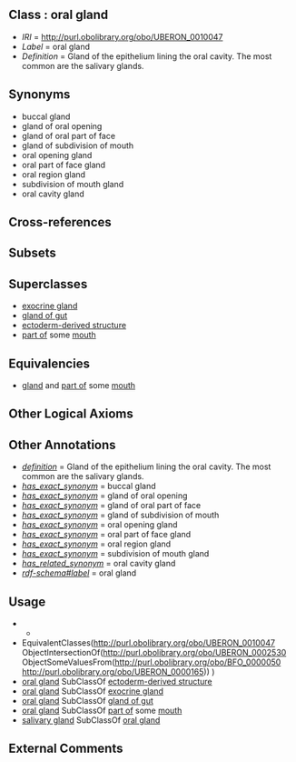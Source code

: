 
## Class : oral gland

 * *IRI* = http://purl.obolibrary.org/obo/UBERON_0010047
 * *Label* = oral gland
 * *Definition* = Gland of the epithelium lining the oral cavity. The most common are the salivary glands.

## Synonyms

 * buccal gland
 * gland of oral opening
 * gland of oral part of face
 * gland of subdivision of mouth
 * oral opening gland
 * oral part of face gland
 * oral region gland
 * subdivision of mouth gland
 * oral cavity gland

## Cross-references


## Subsets


## Superclasses

 * [exocrine gland](../../UBERON/65/UBERON_0002365.md)
 * [gland of gut](../../UBERON/08/UBERON_0003408.md)
 * [ectoderm-derived structure](../../UBERON/21/UBERON_0004121.md)
 * [part of](../../BFO/50/BFO_0000050.md) some [mouth](../../UBERON/65/UBERON_0000165.md)

## Equivalencies

 * [gland](../../UBERON/30/UBERON_0002530.md) and [part of](../../BFO/50/BFO_0000050.md) some [mouth](../../UBERON/65/UBERON_0000165.md)

## Other Logical Axioms


## Other Annotations

 * *[definition](../../IAO/15/IAO_0000115.md)* = Gland of the epithelium lining the oral cavity. The most common are the salivary glands.
 * *[has_exact_synonym](../../ym/oboInOwl#hasExactSynonym.md)* = buccal gland
 * *[has_exact_synonym](../../ym/oboInOwl#hasExactSynonym.md)* = gland of oral opening
 * *[has_exact_synonym](../../ym/oboInOwl#hasExactSynonym.md)* = gland of oral part of face
 * *[has_exact_synonym](../../ym/oboInOwl#hasExactSynonym.md)* = gland of subdivision of mouth
 * *[has_exact_synonym](../../ym/oboInOwl#hasExactSynonym.md)* = oral opening gland
 * *[has_exact_synonym](../../ym/oboInOwl#hasExactSynonym.md)* = oral part of face gland
 * *[has_exact_synonym](../../ym/oboInOwl#hasExactSynonym.md)* = oral region gland
 * *[has_exact_synonym](../../ym/oboInOwl#hasExactSynonym.md)* = subdivision of mouth gland
 * *[has_related_synonym](../../ym/oboInOwl#hasRelatedSynonym.md)* = oral cavity gland
 * *[rdf-schema#label](../../el/rdf-schema#label.md)* = oral gland

## Usage

 * -
 * EquivalentClasses(<http://purl.obolibrary.org/obo/UBERON_0010047> ObjectIntersectionOf(<http://purl.obolibrary.org/obo/UBERON_0002530> ObjectSomeValuesFrom(<http://purl.obolibrary.org/obo/BFO_0000050> <http://purl.obolibrary.org/obo/UBERON_0000165>)) )
 * [oral gland](../../UBERON/47/UBERON_0010047.md) SubClassOf [ectoderm-derived structure](../../UBERON/21/UBERON_0004121.md)
 * [oral gland](../../UBERON/47/UBERON_0010047.md) SubClassOf [exocrine gland](../../UBERON/65/UBERON_0002365.md)
 * [oral gland](../../UBERON/47/UBERON_0010047.md) SubClassOf [gland of gut](../../UBERON/08/UBERON_0003408.md)
 * [oral gland](../../UBERON/47/UBERON_0010047.md) SubClassOf [part of](../../BFO/50/BFO_0000050.md) some [mouth](../../UBERON/65/UBERON_0000165.md)
 * [salivary gland](../../UBERON/44/UBERON_0001044.md) SubClassOf [oral gland](../../UBERON/47/UBERON_0010047.md)

## External Comments

